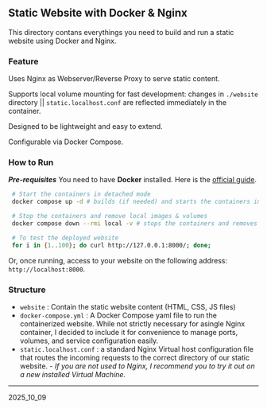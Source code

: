 ## Static Website with Docker & Nginx

This directory contans everythings you need to build and run a static website using Docker and Nginx.

### Feature 

Uses Nginx as Webserver/Reverse Proxy to serve static content.

Supports local volume mounting for fast development: changes in `./website` directory || `static.localhost.conf` are reflected immediately in the container.

Designed to be lightweight and easy to extend.

Configurable via Docker Compose.

### How to Run

***Pre-requisites***
You need to have **Docker** installed. Here is the [official guide](https://docs.docker.com/get-started/get-docker/).

```bash
 # Start the containers in detached mode
 docker compose up -d # builds (if needed) and starts the containers in the background.

 # Stop the containers and remove local images & volumes
 docker compose down --rmi local -v # stops the containers and removes associated volumes and locally built images.

 # To test the deployed website 
 for i in {1..100}; do curl http://127.0.0.1:8000/; done;
```

Or, once running, access to your website on the following address: `http://localhost:8000`.


### Structure

- `website` : Contain the static website content (HTML, CSS, JS files)
- `docker-compose.yml` : A Docker Compose yaml file to run the containerized website. While not strictly necessary for asingle Nginx container, I decided to include it for convenience to manage ports, volumes, and service configuration easily.
- `static.localhost.conf` : a standard Nginx Virtual host configuration file that routes the incoming requests to the correct directory of our static website. - *If you are not used to Nginx, I recommend you to try it out on a new installed Virtual Machine.* 


---

2025_10_09